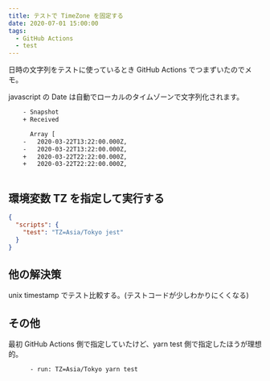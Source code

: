 ```yaml
---
title: テストで TimeZone を固定する
date: 2020-07-01 15:00:00
tags:
  - GitHub Actions
  - test
---
```


日時の文字列をテストに使っているとき GitHub Actions でつまずいたのでメモ。

javascript の Date は自動でローカルのタイムゾーンで文字列化されます。

```diff
    - Snapshot
    + Received

      Array [
    -   2020-03-22T13:22:00.000Z,
    -   2020-03-22T13:22:00.000Z,
    +   2020-03-22T22:22:00.000Z,
    +   2020-03-22T22:22:00.000Z,
```

```toc

```

## 環境変数 TZ を指定して実行する

```json
{
  "scripts": {
    "test": "TZ=Asia/Tokyo jest"
  }
}
```

## 他の解決策

unix timestamp でテスト比較する。(テストコードが少しわかりにくくなる)

## その他

最初 GitHub Actions 側で指定していたけど、yarn test 側で指定したほうが理想的。

```
      - run: TZ=Asia/Tokyo yarn test
```

